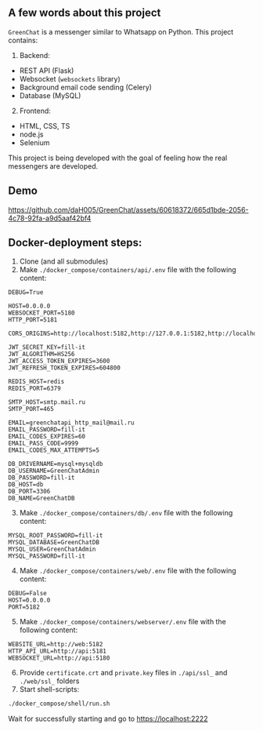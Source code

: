 A few words about this project
----------------------------
`GreenChat` is a messenger similar to Whatsapp on Python. This project contains:
1. Backend:
- REST API (Flask)
- Websocket (`websockets` library)
- Background email code sending (Celery)
- Database (MySQL)

2. Frontend:
- HTML, CSS, TS
- node.js
- Selenium

This project is being developed with the goal of feeling how the real messengers are developed.

Demo
----
https://github.com/daH005/GreenChat/assets/60618372/665d1bde-2056-4c78-92fa-a9d5aaf42bf4

Docker-deployment steps:
------------------------

1. Clone (and all submodules)
2. Make `./docker_compose/containers/api/.env` file with the following content:
```env
DEBUG=True

HOST=0.0.0.0
WEBSOCKET_PORT=5180
HTTP_PORT=5181

CORS_ORIGINS=http://localhost:5182,http://127.0.0.1:5182,http://localhost:2223,https://localhost:5182,https://127.0.0.1:5182,https://localhost:2223

JWT_SECRET_KEY=fill-it
JWT_ALGORITHM=HS256
JWT_ACCESS_TOKEN_EXPIRES=3600
JWT_REFRESH_TOKEN_EXPIRES=604800

REDIS_HOST=redis
REDIS_PORT=6379

SMTP_HOST=smtp.mail.ru
SMTP_PORT=465

EMAIL=greenchatapi_http_mail@mail.ru
EMAIL_PASSWORD=fill-it
EMAIL_CODES_EXPIRES=60
EMAIL_PASS_CODE=9999
EMAIL_CODES_MAX_ATTEMPTS=5

DB_DRIVERNAME=mysql+mysqldb
DB_USERNAME=GreenChatAdmin
DB_PASSWORD=fill-it
DB_HOST=db
DB_PORT=3306
DB_NAME=GreenChatDB
```
3. Make `./docker_compose/containers/db/.env` file with the following content:
```env
MYSQL_ROOT_PASSWORD=fill-it
MYSQL_DATABASE=GreenChatDB
MYSQL_USER=GreenChatAdmin
MYSQL_PASSWORD=fill-it
```
4. Make `./docker_compose/containers/web/.env` file with the following content:
```env
DEBUG=False
HOST=0.0.0.0
PORT=5182
```
5. Make `./docker_compose/containers/webserver/.env` file with the following content:
```env
WEBSITE_URL=http://web:5182
HTTP_API_URL=http://api:5181
WEBSOCKET_URL=http://api:5180
```
6. Provide `certificate.crt` and `private.key` files in `./api/ssl_` and `./web/ssl_` folders
7. Start shell-scripts:
```sh
./docker_compose/shell/run.sh
```
Wait for successfully starting and go to [https://localhost:2222](https://localhost:2222)

